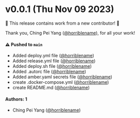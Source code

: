 # v0.0.1 (Thu Nov 09 2023)

:tada: This release contains work from a new contributor! :tada:

Thank you, Ching Pei Yang ([@horriblename](https://github.com/horriblename)), for all your work!

#### ⚠️ Pushed to `main`

- Added deploy.yml file ([@horriblename](https://github.com/horriblename))
- Added release.yml file ([@horriblename](https://github.com/horriblename))
- Added deploy.sh file ([@horriblename](https://github.com/horriblename))
- Added .autorc file ([@horriblename](https://github.com/horriblename))
- Added amber.yaml secrets file ([@horriblename](https://github.com/horriblename))
- create .docker-compose.yml ([@horriblename](https://github.com/horriblename))
- create README.md ([@horriblename](https://github.com/horriblename))

#### Authors: 1

- Ching Pei Yang ([@horriblename](https://github.com/horriblename))
